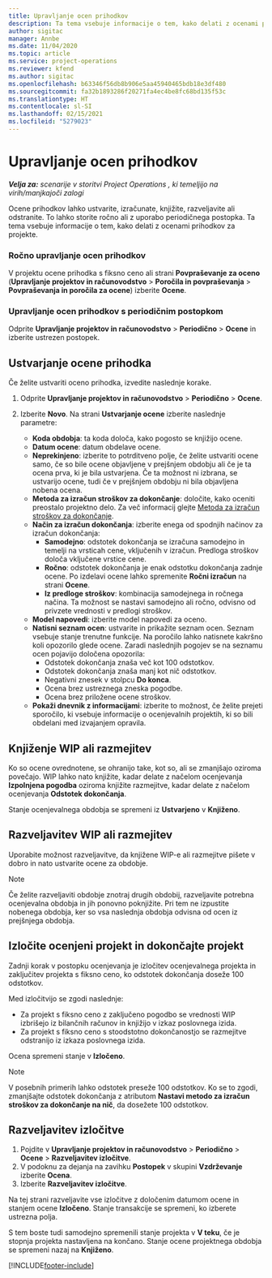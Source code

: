 ```yaml
---
title: Upravljanje ocen prihodkov
description: Ta tema vsebuje informacije o tem, kako delati z ocenami prihodkov za projekte.
author: sigitac
manager: Annbe
ms.date: 11/04/2020
ms.topic: article
ms.service: project-operations
ms.reviewer: kfend
ms.author: sigitac
ms.openlocfilehash: b63346f56db8b906e5aa45940465bdb18e3df480
ms.sourcegitcommit: fa32b1893286f20271fa4ec4be8fc68bd135f53c
ms.translationtype: HT
ms.contentlocale: sl-SI
ms.lasthandoff: 02/15/2021
ms.locfileid: "5279023"
---
```

# <a name="manage-revenue-estimates"></a>Upravljanje ocen prihodkov

_**Velja za:** scenarije v storitvi Project Operations , ki temeljijo na virih/manjkajoči zalogi_

Ocene prihodkov lahko ustvarite, izračunate, knjižite, razveljavite ali odstranite. To lahko storite ročno ali z uporabo periodičnega postopka. Ta tema vsebuje informacije o tem, kako delati z ocenami prihodkov za projekte.

### <a name="manage-revenue-estimates-manually"></a>Ročno upravljanje ocen prihodkov

V projektu ocene prihodka s fiksno ceno ali strani **Povpraševanje za oceno** (**Upravljanje projektov in računovodstvo** > **Poročila in povpraševanja** > **Povpraševanja in poročila za ocene**) izberite **Ocene**.

### <a name="manage-revenue-estimates-using-a-periodic-process"></a>Upravljanje ocen prihodkov s periodičnim postopkom

Odprite **Upravljanje projektov in računovodstvo** > **Periodično** > **Ocene** in izberite ustrezen postopek.

## <a name="create-a-revenue-estimate"></a>Ustvarjanje ocene prihodka

Če želite ustvariti oceno prihodka, izvedite naslednje korake. 

1. Odprite **Upravljanje projektov in računovodstvo** > **Periodično** > **Ocene**.
2. Izberite **Novo**. Na strani **Ustvarjanje ocene** izberite naslednje parametre:

   - **Koda obdobja**: ta koda določa, kako pogosto se knjižijo ocene.
   - **Datum ocene**: datum obdelave ocene.
   - **Neprekinjeno**: izberite to potrditveno polje, če želite ustvariti ocene samo, če so bile ocene objavljene v prejšnjem obdobju ali če je ta ocena prva, ki je bila ustvarjena. Če ta možnost ni izbrana, se ustvarijo ocene, tudi če v prejšnjem obdobju ni bila objavljena nobena ocena.
   - **Metoda za izračun stroškov za dokončanje**: določite, kako oceniti preostalo projektno delo. Za več informacij glejte [Metoda za izračun stroškov za dokončanje](cost-complete-methods.md).
   - **Način za izračun dokončanja**: izberite enega od spodnjih načinov za izračun dokončanja:
     - **Samodejno**: odstotek dokončanja se izračuna samodejno in temelji na vrsticah cene, vključenih v izračun. Predloga stroškov določa vključene vrstice cene.
     - **Ročno**: odstotek dokončanja je enak odstotku dokončanja zadnje ocene. Po izdelavi ocene lahko spremenite **Ročni izračun** na strani **Ocene**.
     - **Iz predloge stroškov**: kombinacija samodejnega in ročnega načina. Ta možnost se nastavi samodejno ali ročno, odvisno od privzete vrednosti v predlogi stroškov.
   - **Model napovedi**: izberite model napovedi za oceno.
   - **Natisni seznam ocen**: ustvarite in prikažite seznam ocen. Seznam vsebuje stanje trenutne funkcije. Na poročilo lahko natisnete kakršno koli opozorilo glede ocene. Zaradi naslednjih pogojev se na seznamu ocen pojavijo določena opozorila:
     - Odstotek dokončanja znaša več kot 100 odstotkov.
     - Odstotek dokončanja znaša manj kot nič odstotkov.
     - Negativni znesek v stolpcu **Do konca**.
     - Ocena brez ustreznega zneska pogodbe.
     - Ocena brez priložene ocene stroškov.
   - **Pokaži dnevnik z informacijami**: izberite to možnost, če želite prejeti sporočilo, ki vsebuje informacije o ocenjevalnih projektih, ki so bili obdelani med izvajanjem opravila.


## <a name="post-wip-or-accruals"></a>Knjiženje WIP ali razmejitev

Ko so ocene ovrednotene, se ohranijo take, kot so, ali se zmanjšajo oziroma povečajo. WIP lahko nato knjižite, kadar delate z načelom ocenjevanja **Izpolnjena pogodba** oziroma knjižite razmejitve, kadar delate z načelom ocenjevanja **Odstotek dokončanja**.
  
Stanje ocenjevalnega obdobja se spremeni iz **Ustvarjeno** v **Knjiženo**.

## <a name="reverse-wip-or-accruals"></a>Razveljavitev WIP ali razmejitev

Uporabite možnost razveljavitve, da knjižene WIP-e ali razmejitve pišete v dobro in nato ustvarite ocene za obdobje.

> [!NOTE]
> Če želite razveljaviti obdobje znotraj drugih obdobij, razveljavite potrebna ocenjevalna obdobja in jih ponovno poknjižite. Pri tem ne izpustite nobenega obdobja, ker so vsa naslednja obdobja odvisna od ocen iz prejšnjega obdobja.

## <a name="eliminate-the-estimate-project-and-finish-the-project"></a>Izločite ocenjeni projekt in dokončajte projekt

Zadnji korak v postopku ocenjevanja je izločitev ocenjevalnega projekta in zaključitev projekta s fiksno ceno, ko odstotek dokončanja doseže 100 odstotkov.

Med izločitvijo se zgodi naslednje:

- Za projekt s fiksno ceno z zaključeno pogodbo se vrednosti WIP izbrišejo iz bilančnih računov in knjižijo v izkaz poslovnega izida.
- Za projekt s fiksno ceno s stoodstotno dokončanostjo se razmejitve odstranijo iz izkaza poslovnega izida.

Ocena spremeni stanje v **Izločeno**.

> [!NOTE]
> V posebnih primerih lahko odstotek preseže 100 odstotkov. Ko se to zgodi, zmanjšajte odstotek dokončanja z atributom **Nastavi metodo za izračun stroškov za dokončanje na nič**, da dosežete 100 odstotkov.

## <a name="reverse-elimination"></a>Razveljavitev izločitve

1. Pojdite v **Upravljanje projektov in računovodstvo** > **Periodično** > **Ocene** > **Razveljavitev izločitve**. 
2. V podoknu za dejanja na zavihku **Postopek** v skupini **Vzdrževanje** izberite **Ocena**. 
3. Izberite **Razveljavitev izločitve**.

Na tej strani razveljavite vse izločitve z določenim datumom ocene in stanjem ocene **Izločeno**. Stanje transakcije se spremeni, ko izberete ustrezna polja.

S tem boste tudi samodejno spremenili stanje projekta v **V teku**, če je stopnja projekta nastavljena na končano. Stanje ocene projektnega obdobja se spremeni nazaj na **Knjiženo**.


[!INCLUDE[footer-include](../includes/footer-banner.md)]